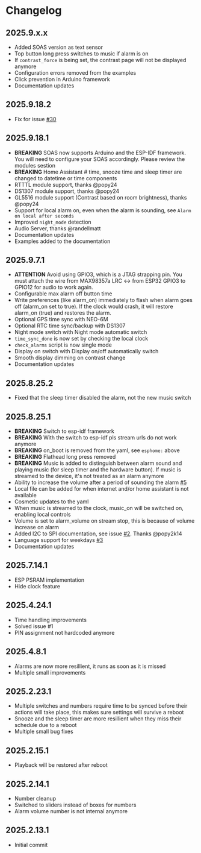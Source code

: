 # Changelog

## 2025.9.x.x
- Added SOAS version as text sensor
- Top button long press switches to music if alarm is on
- If `contrast_force` is being set, the contrast page will not be displayed anymore
- Configuration errors removed from the examples
- Click prevention in Arduino framework
- Documentation updates

## 2025.9.18.2
- Fix for issue [#30](https://github.com/Skons/SOAS/issues/30)

## 2025.9.18.1
- **BREAKING** SOAS now supports Arduino and the ESP-IDF framework. You will need to configure your SOAS accordingly. Please review the modules sestion
- **BREAKING** Home Assistant # time, snooze time and sleep timer are changed to datetime or time components
- RTTTL module support, thanks @popy24
- DS1307 module support, thanks @popy24
- GL5516 module support (Contrast based on room brightness), thanks @popy24
- Support for local alarm on, even when the alarm is sounding, see `Alarm on local after seconds`
- Improved `night_mode` detection
- Audio Server, thanks @randellmatt
- Documentation updates
- Examples added to the documentation

## 2025.9.7.1
- **ATTENTION** Avoid using GPIO3, which is a JTAG strapping pin. You must attach the wire from MAX98357a LRC <-> from ESP32 GPIO3 to GPIO12 for audio to work again.
- Configurable max alarm off button time
- Write preferences (like alarm_on) immediately to flash when alarm goes off (alarm_on set to true).
  If the clock would crash, it will restore alarm_on (true) and restores the alarm.
- Optional GPS time sync with NEO-6M
- Optional RTC time sync/backup with DS1307
- Night mode switch with Night mode automatic switch
- `time_sync_done` is now set by checking the local clock
- `check_alarms` script is now single mode
- Display on switch with Display on/off automatically switch
- Smooth display dimming on contrast change
- Documentation updates

## 2025.8.25.2
  - Fixed that the sleep timer disabled the alarm, not the new music switch

## 2025.8.25.1
  - **BREAKING** Switch to esp-idf framework
  - **BREAKING** With the switch to esp-idf pls stream urls do not work anymore
  - **BREAKING** on_boot is removed from the yaml, see `esphome:` above
  - **BREAKING** Flathead long press removed
  - **BREAKING** Music is added to distinguish between alarm sound and playing music (for sleep timer and the hardware button). If music is streamed to the device, it's not treated as an alarm anymore
  - Ability to increase the volume after a period of sounding the alarm [#5](https://github.com/Skons/SOAS/issues/5)
  - Local file can be added for when internet and/or home assistant is not available
  - Cosmetic updates to the yaml
  - When music is streamed to the clock, music_on will be switched on, enabling local controls
  - Volume is set to alarm_volume on stream stop, this is because of volume increase on alarm
  - Added I2C to SPI documentation, see issue [#2](https://github.com/Skons/SOAS/issues/2). Thanks @popy2k14
  - Language support for weekdays [#3](https://github.com/Skons/SOAS/issues/3)
  - Documentation updates

## 2025.7.14.1
 - ESP PSRAM implementation
 - Hide clock feature

## 2025.4.24.1
 - Time handling improvements
 - Solved issue #1
 - PIN assignment not hardcoded anymore

## 2025.4.8.1
 - Alarms are now more resillient, it runs as soon as it is missed
 - Multiple small improvements

## 2025.2.23.1
 - Multiple switches and numbers require time to be synced before their actions will take place, this makes sure settings will survive a reboot
 - Snooze and the sleep timer are more resillient when they miss their schedule due to a reboot
 - Multiple small bug fixes

## 2025.2.15.1
 - Playback will be restored after reboot

## 2025.2.14.1
- Number cleanup
- Switched to sliders instead of boxes for numbers
- Alarm volume number is not internal anymore

## 2025.2.13.1
- Initial commit